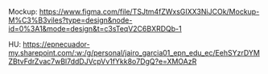 Mockup: https://www.figma.com/file/TSJtm4fZWxsGIXX3NiJCOk/Mockup-M%C3%B3viles?type=design&node-id=0%3A1&mode=design&t=c3sTeqV2C6BXRDQb-1

HU: https://epnecuador-my.sharepoint.com/:w:/g/personal/jairo_garcia01_epn_edu_ec/EehSYzrDYMZBtvFdrZvac7wBl7ddDJVcpVv1fYkk8o7DgQ?e=XMOAzR
